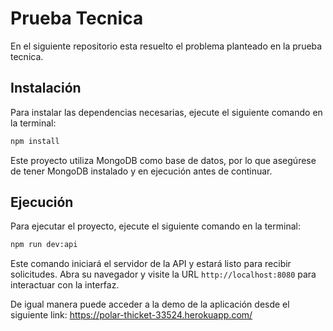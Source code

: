 # Prueba Tecnica

En el siguiente repositorio esta resuelto el problema planteado en la prueba tecnica.

## Instalación

Para instalar las dependencias necesarias, ejecute el siguiente comando en la terminal:

```bash
npm install
```

Este proyecto utiliza MongoDB como base de datos, por lo que asegúrese de tener MongoDB instalado y en ejecución antes de continuar.

## Ejecución

Para ejecutar el proyecto, ejecute el siguiente comando en la terminal:

```bash
npm run dev:api
```

Este comando iniciará el servidor de la API y estará listo para recibir solicitudes. Abra su navegador y visite la URL `http://localhost:8080` para interactuar con la interfaz.

De igual manera puede acceder a la demo de la aplicación desde el siguiente link:
https://polar-thicket-33524.herokuapp.com/
